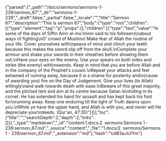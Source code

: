 {"parsed":{"_path":"/docs/sermons/sermons-1-239/sermon_67","_dir":"sermons-1-239","_draft":false,"_partial":false,"_locale":"","title":"Sermon 67","description":"This is sermon 67","body":{"type":"root","children":[{"type":"element","tag":"p","props":{},"children":[{"type":"text","value":"In some of the days of Siffin Amir al-mu'minin said to his followers\nabout ways of fighting\nO' crowd of Muslims! Make fear of Allah the routine of your life. Cover yourselves with\npeace of mind and clinch your teeth because this makes the sword slip off from the skull.\nComplete your armour and shake your swords in their sheathes before showing them out.\nHave your eyes on the enemy. Use your spears on both sides and strike (the enemy) with\nswords. Keep in mind that you are before Allah and in the company of the Prophet's cousin.\nRepeat your attacks and feel ashamed of running away, because it is a shame for posterity and\n(cause of awarding you) fire on the Day of Judgement. Give your lives (to Allah) willingly\nand walk towards death with ease.\nBeware of this great majority, and the pitched tent and aim at its centre because Satan is\nhiding in its cornet. He has extended his hand for assault and has kept back his foot for\nrunning away. Keep one enduring till the light of Truth dawns upon you.\nWhile ye have the upper hand, and Allah is with you, and never will He depreciate your\ndeeds. (Qur'an, 47:35)"}]}],"toc":{"title":"","searchDepth":2,"depth":2,"links":[]}},"_type":"markdown","_id":"content:1.docs:2. sermons:Sermons 1 - 239:sermon_67.md","_source":"content","_file":"1.docs/2. sermons/Sermons 1 - 239/sermon_67.md","_extension":"md"},"hash":"Ud83aJs3Ym"}